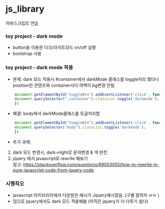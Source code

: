 # js_library
자바스크립트 연습

### toy project - dark mode
- button을 이용한 다크/라이트모드 on/off 실행
- bootstrap 사용 

### toy project - dark mode 적용 
- 문제: dark 모드 적용시 #container에서 darkMode 클래스를 toggle처리 했더니 position한 콘텐츠와 container사이 여백이 bg변경 안됨 
```javascript
    document.getElementById("toggleBtn").addEventListener('click', function(){
    document.querySelector(".container").classList.toggle('darkmode');
    })
```
- 해결: body에서 darkMode클래스를 토글처리함 

```javascript
    document.getElementById("toggleBtn").addEventListener('click', function(){
    document.querySelector("body").classList.toggle('darkmode');
    })
```
- 추가 과제: 
1. dark 모드 변경시, dark->light로 문자변경 & 색 반전 
2. jquery 에서 javascript로 rewrite 해보기 <br>
참고: https://stackoverflow.com/questions/69003055/how-to-rewrite-in-pure-javascript-code-from-jquery-code
### 시행착오
- javascript 라이브러리에서 다운받은 예시가 Jquery예시였음. 
(구별 잘하자 ㅠㅠ )
- 덤으로 jquery에서도 dark 모드 적용해봄 (아직은 jquery가 더 다루기 쉽다)